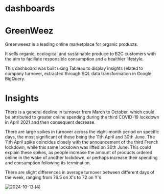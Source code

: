 # dashboards

# GreenWeez
Greenweeez is a leading online marketplace for organic products.

It sells organic, ecological and sustainable produce to B2C customers with the aim to faciliate responsible consumption and a healthier lifestyle.

This dashboard was built using Tableau to display insights related to company turnover, extracted through SQL data transformation in Google BigQuery.

# Insights
There is a general decline in turnover from March to October, which could be attributed to greater online spending during the third COVID-19 lockdown in April 2021 and then consequent decrease.

There are large spikes in turnover across the eight-month period on specific days, the most significant of these being the 11th April and 30th June. The 11th April spike coincides closely with the announcement of the third French lockdown, while this same lockdown was lifted on 30th June. This could explain these spikes, as people increase the amount of products ordered online in the wake of another lockdown, or perhaps increase their spending and consumption following its termination.

There are slight differences in average turnover between different days of the week, ranging from 76.5 on X's to 72 on Y's


![2024-10-13 (4)](https://github.com/user-attachments/assets/7c72af6e-6f43-4aa9-bdbc-1a2786561bd3)

